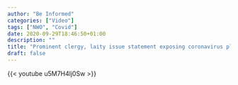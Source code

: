 ```yaml
---
author: "Be Informed"
categories: ["Video"]
tags: ["NWO", "Covid"]
date: 2020-09-29T18:46:50+01:00
description: ""
title: "Prominent clergy, laity issue statement exposing coronavirus plot for 'world govt'"
draft: false
---
```


{{< youtube u5M7H4lj0Sw >}}